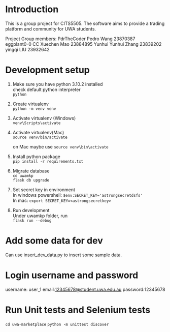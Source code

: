 # Introduction
This is a group project for CITS5505. The software aims to provide a trading platform and community for UWA students.

Project Group members:
PdrTheCoder        Pedro Wang	         23870387	
eggplant0-0 CC     Xuechen Mao         23884895
Yunhui 	          Yunhui Zhang        23839202
                   yingqi LIU          23932642

# Development setup
1. Make sure you have python 3.10.2 installed  
   check default python interpreter  
   `python`

2. Create virtualenv  
   `python -m venv venv`  

3. Activate virtualenv (Windows)  
   `venv\Scripts\activate`
   
4. Activate virtualenv(Mac)  
   `source venv/bin/activate`

   on Mac maybe use `source venv\bin\activate`

5. Install python package  
   `pip install -r requirements.txt`  

6. Migrate database  
   `cd uwamkp`  
   `flask db upgrade`

7. Set secret key in environment  
   In windows powershell: `$env:SECRET_KEY='astrongsecretdsfs'`  
   In mac: `export SECRET_KEY=<astrongsecretkey>`

8. Run development  
   Under uwamkp folder, run  
   `flask run --debug`   



# Add some data for dev
Can use insert_dev_data.py to insert some sample data.

# Login username and password
username: user_1   email:12345678@student.uwa.edu.au    password:12345678

# Run Unit tests and Selenium tests
`cd uwa-marketplace`
`python -m unittest discover`